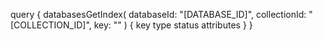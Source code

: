 query {
    databasesGetIndex(
        databaseId: "[DATABASE_ID]",
        collectionId: "[COLLECTION_ID]",
        key: ""
    ) {
        key
        type
        status
        attributes
    }
}
